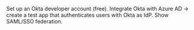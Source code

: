 Set up an Okta developer account (free).
Integrate Okta with Azure AD → create a test app that authenticates users with Okta as IdP.
Show SAML/SSO federation.
